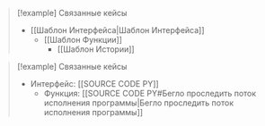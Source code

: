 
> [!example] Связанные кейсы
>- [[Шаблон Интерфейса|Шаблон Интерфейса]]
>	- [[Шаблон Функции]]
>		- [[Шаблон Истории]]


> [!example] Связанные кейсы
>- Интерфейс: [[SOURCE CODE PY]]
>	- Функция: [[SOURCE CODE PY#Бегло проследить поток исполнения программы|Бегло проследить поток исполнения программы]]

